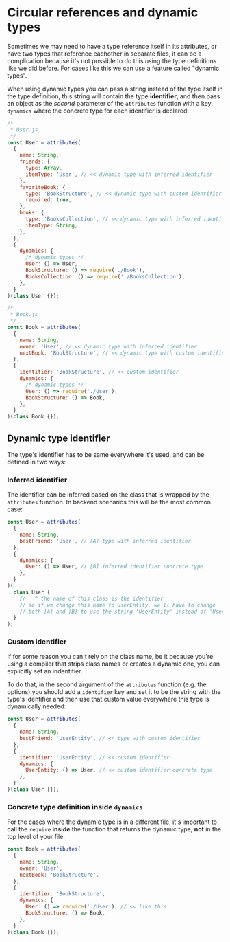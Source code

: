 # Circular references and dynamic types

Sometimes we may need to have a type reference itself in its attributes, or have two types that reference eachother in separate files, it can be a complication because it's not possible to do this using the type definitions like we did before. For cases like this we can use a feature called "dynamic types".

When using dynamic types you can pass a string instead of the type itself in the type definition, this string will contain the type **identifier**, and then pass an object as the _second_ parameter of the `attributes` function with a key `dynamics` where the concrete type for each identifier is declared:

```javascript
/*
 * User.js
 */
const User = attributes(
  {
    name: String,
    friends: {
      type: Array,
      itemType: 'User', // << dynamic type with inferred identifier
    },
    favoriteBook: {
      type: 'BookStructure', // << dynamic type with custom identifier
      required: true,
    },
    books: {
      type: 'BooksCollection', // << dynamic type with inferred identifier
      itemType: String,
    },
  },
  {
    dynamics: {
      /* dynamic types */
      User: () => User,
      BookStructure: () => require('./Book'),
      BooksCollection: () => require('./BooksCollection'),
    },
  }
)(class User {});

/*
 * Book.js
 */
const Book = attributes(
  {
    name: String,
    owner: 'User', // << dynamic type with inferred identifier
    nextBook: 'BookStructure', // << dynamic type with custom identifier
  },
  {
    identifier: 'BookStructure', // << custom identifier
    dynamics: {
      /* dynamic types */
      User: () => require('./User'),
      BookStructure: () => Book,
    },
  }
)(class Book {});
```

## Dynamic type identifier

The type's identifier has to be same everywhere it's used, and can be defined in two ways:

### Inferred identifier

The identifier can be inferred based on the class that is wrapped by the `attributes` function. In backend scenarios this will be the most common case:

```js
const User = attributes(
  {
    name: String,
    bestFriend: 'User', // [A] type with inferred identifier
  },
  {
    dynamics: {
      User: () => User, // [B] inferred identifier concrete type
    },
  }
)(
  class User {
    //   ^ the name of this class is the identifier
    // so if we change this name to UserEntity, we'll have to change
    // both [A] and [B] to use the string 'UserEntity' instead of 'User'
  }
);
```

### Custom identifier

If for some reason you can't rely on the class name, be it because you're using a compiler that strips class names or creates a dynamic one, you can explicitly set an indentifier.

To do that, in the second argument of the `attributes` function (e.g. the options) you should add a `identifier` key and set it to be the string with the type's identifier and then use that custom value everywhere this type is dynamically needed:

```js
const User = attributes(
  {
    name: String,
    bestFriend: 'UserEntity', // << type with custom identifier
  },
  {
    identifier: 'UserEntity', // << custom identifier
    dynamics: {
      UserEntity: () => User, // << custom identifier concrete type
    },
  }
)(class User {});
```

### Concrete type definition inside `dynamics`

For the cases where the dynamic type is in a different file, it's important to call the `require` **inside** the function that returns the dynamic type, **not** in the top level of your file:

```js
const Book = attributes(
  {
    name: String,
    owner: 'User',
    nextBook: 'BookStructure',
  },
  {
    identifier: 'BookStructure',
    dynamics: {
      User: () => require('./User'), // << like this
      BookStructure: () => Book,
    },
  }
)(class Book {});
```
